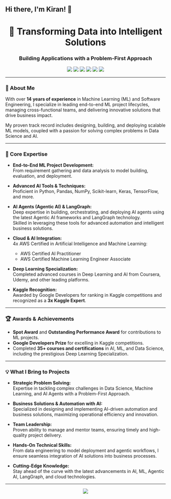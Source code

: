 ## Hi there, I'm Kiran! 👋

<!--
**kdsharmaai/kdsharmaai** is a ✨ _special_ ✨ repository because its `README.md` (this file) appears on your GitHub profile.

Here are some ideas to get you started:

- 🔭 I’m currently working on ...
- 🌱 I’m currently learning ...
- 👯 I’m looking to collaborate on ...
- 🤔 I’m looking for help with ...
- 💬 Ask me about ...
- 📫 How to reach me: ...
- 😄 Pronouns: ...
- ⚡ Fun fact: ...
-->

<!-- GitHub Profile README for a Senior ML Engineer & AI Expert -->

<h1 align="center">🚀 Transforming Data into Intelligent Solutions</h1>
<h3 align="center">Building Applications with a Problem-First Approach</h3>

<p align="center">
  <img src="https://img.shields.io/badge/Machine%20Learning-Expert-green" />
  <img src="https://img.shields.io/badge/AI%20Engineer-14%2B%20years-blue" />
  <img src="https://img.shields.io/badge/AWS%20Certified-4x-yellow" />
  <img src="https://img.shields.io/badge/Kaggle-3x%20Expert-orange" />
  <img src="https://img.shields.io/badge/Agentic%20AI-Expert-purple" />
  <img src="https://img.shields.io/badge/LangGraph-Expert-brightgreen" />
</p>

---

### 👋 About Me

With over **14 years of experience** in Machine Learning (ML) and Software Engineering, I specialize in leading end-to-end ML project lifecycles, managing cross-functional teams, and delivering innovative solutions that drive business impact.

My proven track record includes designing, building, and deploying scalable ML models, coupled with a passion for solving complex problems in Data Science and AI.

---

### 🔑 Core Expertise

- **End-to-End ML Project Development:**  
  From requirement gathering and data analysis to model building, evaluation, and deployment.

- **Advanced AI Tools & Techniques:**  
  Proficient in Python, Pandas, NumPy, Scikit-learn, Keras, TensorFlow, and more.

- **AI Agents (Agentic AI) & LangGraph:**  
  Deep expertise in building, orchestrating, and deploying AI agents using the latest Agentic AI frameworks and LangGraph technology.  
  Skilled in leveraging these tools for advanced automation and intelligent business solutions.

- **Cloud & AI Integration:**  
  4x AWS Certified in Artificial Intelligence and Machine Learning:
  - AWS Certified AI Practitioner
  - AWS Certified Machine Learning Engineer Associate

- **Deep Learning Specialization:**  
  Completed advanced courses in Deep Learning and AI from Coursera, Udemy, and other leading platforms.

- **Kaggle Recognition:**  
  Awarded by Google Developers for ranking in Kaggle competitions and recognized as a **3x Kaggle Expert**.

---

### 🏆 Awards & Achievements

- **Spot Award** and **Outstanding Performance Award** for contributions to ML projects.
- **Google Developers Prize** for excelling in Kaggle competitions.
- Completed **35+ courses and certifications** in AI, ML, and Data Science, including the prestigious Deep Learning Specialization.

---

### 💡 What I Bring to Projects

- **Strategic Problem Solving:**  
  Expertise in tackling complex challenges in Data Science, Machine Learning, and AI Agents with a Problem-First Approach.

- **Business Solutions & Automation with AI:**  
  Specialized in designing and implementing AI-driven automation and business solutions, maximizing operational efficiency and innovation.

- **Team Leadership:**  
  Proven ability to manage and mentor teams, ensuring timely and high-quality project delivery.

- **Hands-On Technical Skills:**  
  From data engineering to model deployment and agentic workflows, I ensure seamless integration of AI solutions into business processes.

- **Cutting-Edge Knowledge:**  
  Stay ahead of the curve with the latest advancements in AI, ML, Agentic AI, LangGraph, and cloud technologies.

---

<p align="center">
  <a href="https://www.linkedin.com/in/kd-sharma-ai/" target="_blank">
    <img src="https://img.shields.io/badge/LinkedIn-Connect-blue?logo=linkedin" />
  </a>


